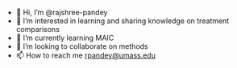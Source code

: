 - 👋 Hi, I’m @rajshree-pandey
- 👀 I’m interested in learning and sharing knowledge on treatment comparisons
- 🌱 I’m currently learning MAIC
- 💞️ I’m looking to collaborate on methods 
- 📫 How to reach me rpandey@umass.edu


<!---
rajshree-pandey/rajshree-pandey is a ✨ special ✨ repository because its `README.md` (this file) appears on your GitHub profile.
You can click the Preview link to take a look at your changes.
--->
